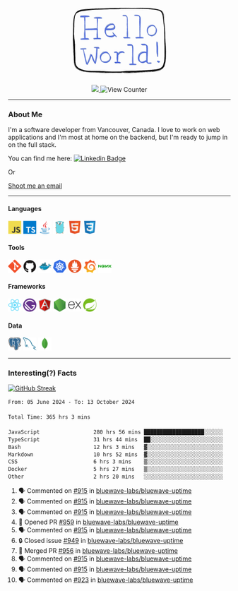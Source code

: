 <div align="center">
    <img src="./img/hello_world.webp" height="200px" width="">
    <div>
        <a href="https://www.linkedin.com/in/ajhollid">
            <img src="https://img.shields.io/badge/LinkedIn-blue"/>
        </a>
        <img src="https://komarev.com/ghpvc/?username=ajhollid&color=yellow" alt="View Counter">
    </div>
</div>

---

### About Me

I'm a software developer from Vancouver, Canada. I love to work on web applications and I'm most at home on the backend, but I'm ready to jump in on the full stack.

You can find me here: [![Linkedin Badge](https://img.shields.io/badge/-ajhollid-blue?style=flat&logo=Linkedin&logoColor=white)](https://www.linkedin.com/in/ajhollid)

Or

[Shoot me an email](mailto:ajhollid@gmail.com)

---

#### Languages

<div>
    <img src="./img/devicons/javascript-original.svg" width=30 height=30 alt="JavaScript">
    <img src="/img/devicons/typescript-original.svg" width=30 height=30 alt="TypeScript">
    <img src="./img/devicons/java-original.svg" width=30 height=30 alt="Java">
    <img src="./img/devicons/go-original.svg" width=30 height=30 alt="Golang">
    <img src="./img/devicons/html5-original.svg" width=30 height=30 alt="HTML 5">
    <img src="./img/devicons/css3-original.svg" width=30 height=30 alt="CSS 3">
</div>

#### Tools

<div>
    <img src="./img/devicons/git-original.svg" width=30 height=30 alt="Git">
    <img src="./img/devicons/github-original.svg" width=30 height=30 alt="Github">
    <img src="./img/devicons/docker-original.svg" width=30 
    height=30 alt="Docker">
    <img src="./img/devicons/kubernetes-original.svg" width=30 height=30 alt="K8">
    <img src="./img/devicons/prometheus-original.svg" width=30 height=30 alt="Prometheus">
    <img src="./img/devicons/grafana-original.svg" width=30 height=30 alt="Grafana">
    <img src="./img/devicons/nginx-original.svg" width=30 height=30 alt="Nginx">
</div>

#### Frameworks

<div>
    <img src="./img/devicons/react-original.svg" width=30 height=30 alt="React">
    <img src="./img/devicons/gatsby-original.svg" width=30 height=30 alt="Gatsby">
    <img src="./img/devicons/angularjs-original.svg" width=30 height=30 alt="AngularJS">
    <img src="./img/devicons/nodejs-original.svg" width=30 height=30 alt="NodeJS">
    <img src="./img/devicons/express-original.svg" width=30 height=30 alt="Express">
    <img src="./img/devicons/spring-original.svg" width=30 height=30 alt="Spring">
</div>

#### Data

<div>
    <img src="./img/devicons/postgresql-original.svg" width=30 height=30 alt="Postgresql">
    <img src="./img/devicons/mysql-original.svg" width=30 height=30 alt="Mysql">
    <img src="./img/devicons/mongodb-original.svg" width=30 height=30 alt="MongoDB">
</div>

---

### Interesting(?) Facts

[![GitHub Streak](http://github-readme-streak-stats.herokuapp.com?user=ajhollid)](https://git.io/streak-stats)

 <!--START_SECTION:waka-->

```txt
From: 05 June 2024 - To: 13 October 2024

Total Time: 365 hrs 3 mins

JavaScript                 280 hrs 56 mins ███████████████████░░░░░░   76.47 %
TypeScript                 31 hrs 44 mins  ██░░░░░░░░░░░░░░░░░░░░░░░   08.64 %
Bash                       12 hrs 3 mins   ▓░░░░░░░░░░░░░░░░░░░░░░░░   03.28 %
Markdown                   10 hrs 52 mins  ▓░░░░░░░░░░░░░░░░░░░░░░░░   02.96 %
CSS                        6 hrs 3 mins    ▒░░░░░░░░░░░░░░░░░░░░░░░░   01.65 %
Docker                     5 hrs 27 mins   ▒░░░░░░░░░░░░░░░░░░░░░░░░   01.49 %
Other                      2 hrs 20 mins   ░░░░░░░░░░░░░░░░░░░░░░░░░   00.64 %
```

<!--END_SECTION:waka-->


<!--START_SECTION:activity-->
1. 🗣 Commented on [#915](https://github.com/bluewave-labs/bluewave-uptime/issues/915#issuecomment-2413077572) in [bluewave-labs/bluewave-uptime](https://github.com/bluewave-labs/bluewave-uptime)
2. 🗣 Commented on [#915](https://github.com/bluewave-labs/bluewave-uptime/issues/915#issuecomment-2412979436) in [bluewave-labs/bluewave-uptime](https://github.com/bluewave-labs/bluewave-uptime)
3. 🗣 Commented on [#915](https://github.com/bluewave-labs/bluewave-uptime/issues/915#issuecomment-2412977398) in [bluewave-labs/bluewave-uptime](https://github.com/bluewave-labs/bluewave-uptime)
4. 💪 Opened PR [#959](https://github.com/bluewave-labs/bluewave-uptime/pull/959) in [bluewave-labs/bluewave-uptime](https://github.com/bluewave-labs/bluewave-uptime)
5. 🗣 Commented on [#915](https://github.com/bluewave-labs/bluewave-uptime/issues/915#issuecomment-2412669821) in [bluewave-labs/bluewave-uptime](https://github.com/bluewave-labs/bluewave-uptime)
6. 🔒 Closed issue [#949](https://github.com/bluewave-labs/bluewave-uptime/issues/949) in [bluewave-labs/bluewave-uptime](https://github.com/bluewave-labs/bluewave-uptime)
7. 🎉 Merged PR [#956](https://github.com/bluewave-labs/bluewave-uptime/pull/956) in [bluewave-labs/bluewave-uptime](https://github.com/bluewave-labs/bluewave-uptime)
8. 🗣 Commented on [#915](https://github.com/bluewave-labs/bluewave-uptime/issues/915#issuecomment-2411335455) in [bluewave-labs/bluewave-uptime](https://github.com/bluewave-labs/bluewave-uptime)
9. 🗣 Commented on [#915](https://github.com/bluewave-labs/bluewave-uptime/issues/915#issuecomment-2411330999) in [bluewave-labs/bluewave-uptime](https://github.com/bluewave-labs/bluewave-uptime)
10. 🗣 Commented on [#923](https://github.com/bluewave-labs/bluewave-uptime/issues/923#issuecomment-2411035920) in [bluewave-labs/bluewave-uptime](https://github.com/bluewave-labs/bluewave-uptime)
<!--END_SECTION:activity-->
